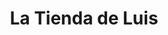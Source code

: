 ---
title: "La Tienda de Luis"
url: /la-pola-de-siero-la-pola-siero/la-tienda-de-luis/
shop: comodidad
---